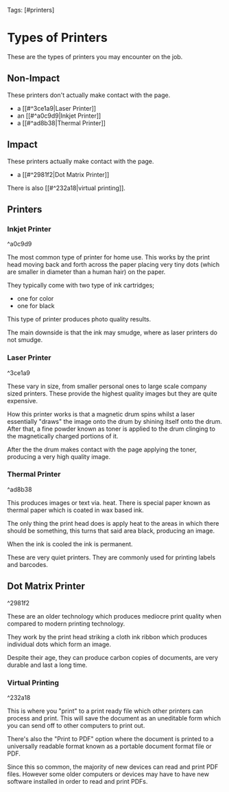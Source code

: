 Tags: [#printers]

# Types of Printers

These are the types of printers you may encounter on the job.

## Non-Impact

These printers don't actually make contact with the page.

- a [[#^3ce1a9|Laser Printer]]
- an [[#^a0c9d9|Inkjet Printer]]
- a [[#^ad8b38|Thermal Printer]]

## Impact

These printers actually make contact with the page.

- a [[#^2981f2|Dot Matrix Printer]]

There is also [[#^232a18|virtual printing]].

## Printers

### Inkjet Printer

^a0c9d9

The most common type of printer for home use. This works by the print head moving back and forth across the paper placing very tiny dots (which are smaller in diameter than a human hair) on the paper.

They typically come with two type of ink cartridges;

- one for color
- one for black

This type of printer produces photo quality results.

The main downside is that the ink may smudge, where as laser printers do not smudge.

### Laser Printer

^3ce1a9

These vary in size, from smaller personal ones to large scale company sized printers. These provide the highest quality images but they are quite expensive.

How this printer works is that a magnetic drum spins whilst a laser essentially "draws" the image onto the drum by shining itself onto the drum. After that, a fine powder known as toner is applied to the drum clinging to the magnetically charged portions of it.

After the the drum makes contact with the page applying the toner, producing a very high quality image.

### Thermal Printer

^ad8b38

This produces images or text via. heat. There is special paper known as thermal paper which is coated in wax based ink.

The only thing the print head does is apply heat to the areas in which there should be something, this turns that said area black, producing an image.

When the ink is cooled the ink is permanent.

These are very quiet printers. They are commonly used for printing labels and barcodes.

## Dot Matrix Printer

^2981f2

These are an older technology which produces mediocre print quality when compared to modern printing technology.

They work by the print head striking a cloth ink ribbon which produces individual dots which form an image.

Despite their age, they can produce carbon copies of documents, are very durable and last a long time.

### Virtual Printing

^232a18

This is where you "print" to a print ready file which other printers can process and print. This will save the document as an uneditable form which you can send off to other computers to print out.

There's also the "Print to PDF" option where the document is printed to a universally readable format known as a portable document format file or PDF.

Since this so common, the majority of new devices can read and print PDF files. However some older computers or devices may have to have new software installed in order to read and print PDFs.